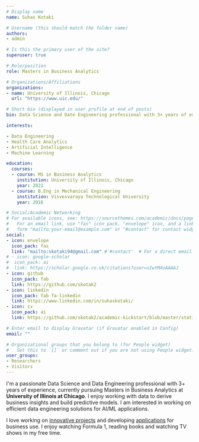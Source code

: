 ```yaml
---
# Display name
name: Suhas Kotaki

# Username (this should match the folder name)
authors:
- admin

# Is this the primary user of the site?
superuser: true

# Role/position
role: Masters in Business Analytics

# Organizations/Affiliations
organizations:
- name: University of Illinois, Chicago
  url: "https://www.uic.edu/"

# Short bio (displayed in user profile at end of posts)
bio: Data Science and Date Engineering professional with 3+ years of experience in building analytical platforms for business systems. 

interests:

- Data Engineering
- Health Care Analytics
- Artificial Intelligence
- Machine Learning

education:
  courses:
  - course: MS in Business Analytics
    institution: University of Illinois, Chicago
    year: 2021
  - course: B.Eng in Mechanical Engineering
    institution: Visvesvaraya Technological University
    year: 2016

# Social/Academic Networking
# For available icons, see: https://sourcethemes.com/academic/docs/page-builder/#icons
#   For an email link, use "fas" icon pack, "envelope" icon, and a link in the
#   form "mailto:your-email@example.com" or "#contact" for contact widget.
social:
- icon: envelope
  icon_pack: fas
  link: "mailto:skotaki94@gmail.com" #'#contact'  # For a direct email link, use "mailto:skotaki94@gmail.com".
# - icon: google-scholar
#  icon_pack: ai
#  link: https://scholar.google.co.uk/citations?user=sIwtMXoAAAAJ
- icon: github
  icon_pack: fab
  link: https://github.com/skotak2
- icon: linkedin
  icon_pack: fab fa-linkedin
  link: https://www.linkedin.com/in/suhaskotaki/
- icon: cv
  icon_pack: ai
  link: https://github.com/skotak2/academic-kickstart/blob/master/static/files/MyResume.pdf

# Enter email to display Gravatar (if Gravatar enabled in Config)
email: ""

# Organizational groups that you belong to (for People widget)
#   Set this to `[]` or comment out if you are not using People widget.
user_groups:
- Researchers
- Visitors
---
```


I'm a passionate Data Science and Data Engineering professional with 3+ years of experience, currently pursuing Masters in Business Analytics at **University of Illinois at Chicago**. I enjoy working with data to derive business insights and build predictive models. I am interested in working on efficient data engineering solutions for AI/ML applications.

I love working on [innovative projects](https://github.com/skotak2) and developing [applications](https://github.com/skotak2/Review-Based-Recommendation-System) for business use. I enjoy watching Formula 1, reading books and watching TV shows in my free time.
